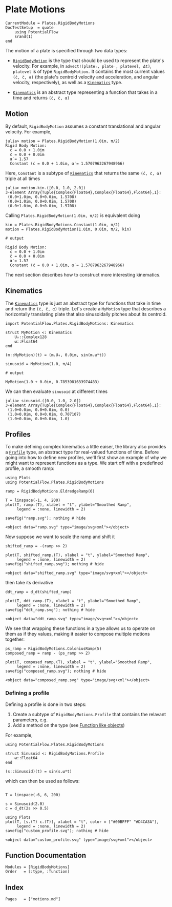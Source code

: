# Plate Motions

```@meta
CurrentModule = Plates.RigidBodyMotions
DocTestSetup  = quote
    using PotentialFlow
    srand(1)
end
```

The motion of a plate is specified through two data types:
- [`RigidBodyMotion`](@ref) is the type that should be used to represent the
  plate's velocity.  For example, in `advect!(plate₊, plate₋,
  platevel, Δt)`, `platevel` is of type `RigidBodyMotion.` It contains the most
  current values `(ċ, c̈, α̇)` (the plate's centroid velocity and
  acceleration, and angular velocity, respectively), as well as a
  [`Kinematics`](@ref) type.

- [`Kinematics`](@ref) is an abstract type representing a function
  that takes in a time and returns `(ċ, c̈, α̇)`

## Motion

By default, `RigidBodyMotion` assumes a constant translational and angular velocity.
For example,
```jldoctest constant
julia> motion = Plates.RigidBodyMotion(1.0im, π/2)
Rigid Body Motion:
  ċ = 0.0 + 1.0im
  c̈ = 0.0 + 0.0im
  α̇ = 1.57
  Constant (ċ = 0.0 + 1.0im, α̇ = 1.5707963267948966)
```
Here, `Constant` is a subtype of [`Kinematics`](@ref) that returns the same `(ċ, c̈, α̇)` triple at all times
```jldoctest constant
julia> motion.kin.([0.0, 1.0, 2.0])
3-element Array{Tuple{Complex{Float64},Complex{Float64},Float64},1}:
 (0.0+1.0im, 0.0+0.0im, 1.5708)
 (0.0+1.0im, 0.0+0.0im, 1.5708)
 (0.0+1.0im, 0.0+0.0im, 1.5708)
```
Calling `Plates.RigidBodyMotion(1.0im, π/2)` is equivalent doing
```jldoctest
kin = Plates.RigidBodyMotions.Constant(1.0im, π/2)
motion = Plates.RigidBodyMotion(1.0im, 0.0im, π/2, kin)

# output

Rigid Body Motion:
  ċ = 0.0 + 1.0im
  c̈ = 0.0 + 0.0im
  α̇ = 1.57
  Constant (ċ = 0.0 + 1.0im, α̇ = 1.5707963267948966)
```
The next section describes how to construct more interesting kinematics.

## Kinematics

The [`Kinematics`](@ref) type is just an abstract type for functions
that take in time and return the `(ċ, c̈, α̇)` triple.  Let's create a
`MyMotion` type that describes a horizontally translating plate that
also sinusoidally pitches about its centroid.
```jldoctest sinusoidal
import PotentialFlow.Plates.RigidBodyMotions: Kinematics

struct MyMotion <: Kinematics
    U₀::Complex128
    ω::Float64
end

(m::MyMotion)(t) = (m.U₀, 0.0im, sin(m.ω*t))

sinusoid = MyMotion(1.0, π/4)

# output

MyMotion(1.0 + 0.0im, 0.7853981633974483)
```
We can then evaluate `sinusoid` at different times
```jldoctest sinusoidal
julia> sinusoid.([0.0, 1.0, 2.0])
3-element Array{Tuple{Complex{Float64},Complex{Float64},Float64},1}:
 (1.0+0.0im, 0.0+0.0im, 0.0)
 (1.0+0.0im, 0.0+0.0im, 0.707107)
 (1.0+0.0im, 0.0+0.0im, 1.0)
```

## Profiles

To make defining complex kinematics a little eaiser, the library also
provides a [`Profile`](@ref) type, an abstract type for
real-valued functions of time.
Before going into how to define new profiles, we'll first show an
example of why we might want to represent functions as a type.
We start off with a predefined profile, a smooth ramp:
```@example ramp
using Plots
using PotentialFlow.Plates.RigidBodyMotions

ramp = RigidBodyMotions.EldredgeRamp(6)

T = linspace(-1, 4, 200)
plot(T, ramp.(T), xlabel = "t", ylabel="Smoothed Ramp",
     legend = :none, linewidth = 2)

savefig("ramp.svg"); nothing # hide
```
```@raw html
<object data="ramp.svg" type="image/svg+xml"></object>
```
Now suppose we want to scale the ramp and shift it
```@example ramp
shifted_ramp = -(ramp >> 2)

plot(T, shifted_ramp.(T), xlabel = "t", ylabel="Smoothed Ramp",
     legend = :none, linewidth = 2)
savefig("shifted_ramp.svg"); nothing # hide
```
```@raw html
<object data="shifted_ramp.svg" type="image/svg+xml"></object>
```
then take its derivative
```@example ramp
ddt_ramp = d_dt(shifted_ramp)

plot(T, ddt_ramp.(T), xlabel = "t", ylabel="Smoothed Ramp",
     legend = :none, linewidth = 2)
savefig("ddt_ramp.svg"); nothing # hide
```
```@raw html
<object data="ddt_ramp.svg" type="image/svg+xml"></object>
```
We see that wrapping these functions in a type allows us to operate on
them as if they values, making it easier to compose multiple motions together:
```@example ramp
ps_ramp = RigidBodyMotions.ColoniusRamp(5)
composed_ramp = ramp - (ps_ramp >> 2)

plot(T, composed_ramp.(T), xlabel = "t", ylabel="Smoothed Ramp",
     legend = :none, linewidth = 2)
savefig("composed_ramp.svg"); nothing # hide
```
```@raw html
<object data="composed_ramp.svg" type="image/svg+xml"></object>
```

### Defining a profile

Defining a profile is done in two steps:

1. Create a subtype of `RigidBodyMotions.Profile` that contains the relavant parameters, e.g.
2. Add a method on the type (see [Function like objects](https://docs.julialang.org/en/stable/manual/methods/#Function-like-objects-1))

For example,
```@example custom_profile
using PotentialFlow.Plates.RigidBodyMotions

struct Sinusoid <: RigidBodyMotions.Profile
    ω::Float64
end

(s::Sinusoid)(t) = sin(s.ω*t)
```
which can then be used as follows:
```@example custom_profile

T = linspace(-6, 6, 200)

s = Sinusoid(2.0)
c = d_dt(2s >> 0.5)

using Plots
plot(T, [s.(T) c.(T)], xlabel = "t", color = ["#00BFFF" "#D4CA3A"],
     legend = :none, linewidth = 2)
savefig("custom_profile.svg"); nothing # hide
```
```@raw html
<object data="custom_profile.svg" type="image/svg+xml"></object>
```

## Function Documentation

```@autodocs
Modules = [RigidBodyMotions]
Order   = [:type, :function]
```

## Index

```@index
Pages   = ["motions.md"]
```

